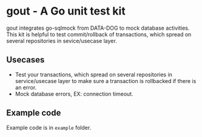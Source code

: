 # gout - A Go unit test kit
gout integrates go-sqlmock from DATA-DOG to mock database activities.
This kit is helpful to test commit/rollback of transactions, which spread on several repositories in sevice/usecase layer.
## Usecases
- Test your transactions, which spread on several repositories in service/usecase layer to make sure a transaction is rollbacked if there is an error.
- Mock database errors, EX: connection timeout.
## Example code
Example code is in `example` folder.